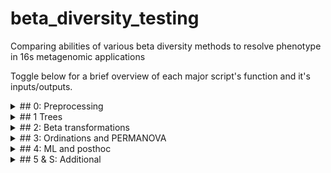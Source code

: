 # beta_diversity_testing
Comparing abilities of various beta diversity methods to resolve phenotype in 16s metagenomic applications

Toggle below for a brief overview of each major script's function and it's inputs/outputs.

<details>
<summary>## 0: Preprocessing</summary>

### 0.0_dada_to_fasta.sh 
- input: DADA 2 output ASV table (as .txt)
- output: fasta file with asv's as sequences

### 0.1_dada2biom.sh 
- input: DADA 2 output ASV table (as .txt)
- output: DADA 2 output ASV table (as .biom)
</details>

<details>
<summary>## 1 Trees</summary>

### 1.0_qiimeImport.sh
Basic imports of count, sequence, and metadata to qiime artifacts
- input:
  - dada_table.biom
  - dada_seqs.fa
  - meta.txt
- output:
  - freqTable.qza & v (count table and visual)
  - seqTable.qza & v (sequence information)
  - meta.qzv (visual of attached metadata)
 
### 1.1_insertionTree.sh
Build a tree based on the greengenes tree as a reference (not de novo). Then filter out the counts table so it only includes mapped sequences.
- input:
  - seqTable.qza
  - sepp-refs-gg-13-8.qza (reference tree)
  - meta.txt
- output:
  - insertionTree.qza
  - filtered_table.qza
  - discarded_table.qza

### 1.2_rarefaction.sh
rarefy feature table for beta transformations downstream.
- input:
   - 

### 1.3_qiimeExport.sh
Export qiime artifacts
- input:
  - insertionTree.qza
  - table.qza
  - filtered_table.qza
- output: same file names but with .txt or .nwk extensions. 
</details>

<details>
<summary>## 2: Beta transformations</summary>

### 2.0_beta_jbc.R
Makes distances matrices for distance metrics jaccard & bray curtis. 
- input: meta.txt, filtered_table.txt for each study
- output: *metric*_distance_matrix.tsv for each core metric

### 2.1_beta_unifracs_local.sh
Makes distances matrices for distance metrics weighted & unweighted unifrac. 
- input: filtered_table.txt, tree.nwk for each study
- output: *metric*_distance_matrix.tsv for each core metric

### 2.2_beta_gemelli_*.sh
Two versions: one  for local use and one for HPC cluster use.
- additional arguments: method (ctf or rpca). If method == ctf: state and repeat id
- input: filtered_table.qza, tree.nwk for each study. If method == ctf: also includes meta.txt
- output: *metric*_distance_matrix.tsv for each gemelli metric

### 2.3_qiimeExport_*.sh
Two versions: one  for local use and one for HPC cluster use.
- input: qiime versions of distance matrices and ordinations
- output: tsv files of the same
</details>

<details>
<summary>## 3: Ordinations and PERMANOVA</summary>

### 3.0_pcoa.py
Performs pcoa on all non-gemelli methods and parses gemelli method outputs to standardized format so all ordination data is uniform across studies.
- input: distance matrices for every transformation
- output: ordinations for every transormation

### 3.1_permanova.*
Runs PERMANOVA on all distance matrices (R script). The shell script simply runs the R script on the cluster.
- input: distance matrices for every transformation
- output: permanova_results.tsv for each study
</details>
  
<details>
<summary>## 4: ML and posthoc</summary>

### 4.0_ML_handler.py
Runs machine learning algorithms knn and random forest (handled separately in the `functions/` directory) for features in each set of ordinations and the raw data for each study.
- input: *metric*_ordinations.tsv for each study and beta method, metadata
- output: 3 tsv files per study capturing accuracy, roc, and r2 values.

### 4.1_krwallis_posthoc.py
Performs post hoc analysis on machine learning output
- input: output from 4.0_ML_handler
- output: post hoc pairwsie comparisons as well as general KW test output
</details>

<details>
<summary>## 5 & S: Additional</summary>

Header 5 denotes plotting scripts.
Header "S" denotes scratch scripts that may or may not be utilized in final drafting stages.
</details>
